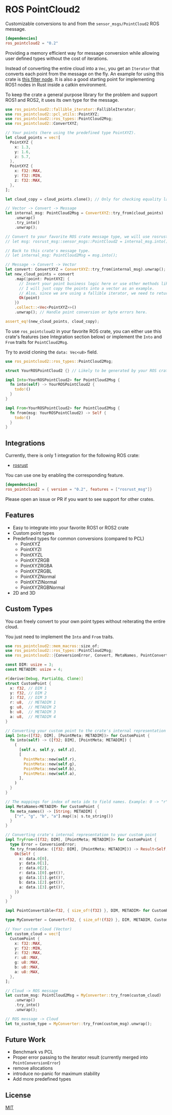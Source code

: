 # ROS PointCloud2

Customizable conversions to and from the `sensor_msgs/PointCloud2` ROS message.

```toml
[dependencies]
ros_pointcloud2 = "0.2"
```

Providing a memory efficient way for message conversion while allowing user defined types without the cost of iterations.

Instead of converting the entire cloud into a `Vec`, you get an `Iterator` that converts each point from the message on the fly.
An example for using this crate is [this filter node](https://github.com/stelzo/cloudfilter). It is also a good starting point for
implementing ROS1 nodes in Rust inside a catkin environment.

To keep the crate a general purpose library for the problem and support ROS1 and ROS2, it uses its own type for the message.
```rust
use ros_pointcloud2::fallible_iterator::FallibleIterator;
use ros_pointcloud2::pcl_utils::PointXYZ;
use ros_pointcloud2::ros_types::PointCloud2Msg;
use ros_pointcloud2::ConvertXYZ;

// Your points (here using the predefined type PointXYZ).
let cloud_points = vec![
  PointXYZ {
    x: 1.3,
    y: 1.6,
    z: 5.7,
  },
  PointXYZ {
    x: f32::MAX,
    y: f32::MIN,
    z: f32::MAX,
  },
];

let cloud_copy = cloud_points.clone(); // Only for checking equality later.

// Vector -> Convert -> Message
let internal_msg: PointCloud2Msg = ConvertXYZ::try_from(cloud_points)
    .unwrap()
    .try_into()
    .unwrap();

// Convert to your favorite ROS crate message type, we will use rosrust here.
// let msg: rosrust_msg::sensor_msgs::PointCloud2 = internal_msg.into();

// Back to this crate's message type.
// let internal_msg: PointCloud2Msg = msg.into();

// Message -> Convert -> Vector
let convert: ConvertXYZ = ConvertXYZ::try_from(internal_msg).unwrap();
let new_cloud_points = convert
    .map(|point: PointXYZ| {
      // Insert your point business logic here or use other methods like .for_each().
      // I will just copy the points into a vector as an example.
      // Also, since we are using a fallible iterator, we need to return a Result.
      Ok(point)
    })
    .collect::<Vec<PointXYZ>>()
    .unwrap(); // Handle point conversion or byte errors here.

assert_eq!(new_cloud_points, cloud_copy);
```

To use `ros_pointcloud2` in your favorite ROS crate, you can either use this crate's features (see Integration section below) or implement the `Into` and `From` traits for `PointCloud2Msg`.

Try to avoid cloning the `data: Vec<u8>` field.
```rust
use ros_pointcloud2::ros_types::PointCloud2Msg;

struct YourROSPointCloud2 {} // Likely to be generated by your ROS crate.

impl Into<YourROSPointCloud2> for PointCloud2Msg {
  fn into(self) -> YourROSPointCloud2 {
    todo!()
  }
}

impl From<YourROSPointCloud2> for PointCloud2Msg {
  fn from(msg: YourROSPointCloud2) -> Self {
    todo!()
  }
}
```

## Integrations

Currently, there is only 1 integration for the following ROS crate:
- [rosrust](https://github.com/adnanademovic/rosrust)

You can use one by enabling the corresponding feature.
```toml
[dependencies]
ros_pointcloud2 = { version = "0.2", features = ["rosrust_msg"]}
```

Please open an issue or PR if you want to see support for other crates.

## Features

- Easy to integrate into your favorite ROS1 or ROS2 crate
- Custom point types
- Predefined types for common conversions (compared to PCL)
  - PointXYZ
  - PointXYZI
  - PointXYZL
  - PointXYZRGB
  - PointXYZRGBA
  - PointXYZRGBL
  - PointXYZNormal
  - PointXYZINormal
  - PointXYZRGBNormal
- 2D and 3D

## Custom Types

You can freely convert to your own point types without reiterating the entire cloud.

You just need to implement the `Into` and `From` traits.
```rust
use ros_pointcloud2::mem_macros::size_of;
use ros_pointcloud2::ros_types::PointCloud2Msg;
use ros_pointcloud2::{ConversionError, Convert, MetaNames, PointConvertible, PointMeta};

const DIM: usize = 3;
const METADIM: usize = 4;

#[derive(Debug, PartialEq, Clone)]
struct CustomPoint {
  x: f32, // DIM 1
  y: f32, // DIM 2
  z: f32, // DIM 3
  r: u8,  // METADIM 1
  g: u8,  // METADIM 2
  b: u8,  // METADIM 3
  a: u8,  // METADIM 4
}

// Converting your custom point to the crate's internal representation
impl Into<([f32; DIM], [PointMeta; METADIM])> for CustomPoint {
  fn into(self) -> ([f32; DIM], [PointMeta; METADIM]) {
    (
      [self.x, self.y, self.z],
      [
        PointMeta::new(self.r),
        PointMeta::new(self.g),
        PointMeta::new(self.b),
        PointMeta::new(self.a),
      ],
    )
  }
}

// The mappings for index of meta idx to field names. Example: 0 -> "r", 1 -> "g", 2 -> "b", 3 -> "a"
impl MetaNames<METADIM> for CustomPoint {
  fn meta_names() -> [String; METADIM] {
    ["r", "g", "b", "a"].map(|s| s.to_string())
  }
}

// Converting crate's internal representation to your custom point
impl TryFrom<([f32; DIM], [PointMeta; METADIM])> for CustomPoint {
  type Error = ConversionError;
  fn try_from(data: ([f32; DIM], [PointMeta; METADIM])) -> Result<Self, Self::Error> {
    Ok(Self {
      x: data.0[0],
      y: data.0[1],
      z: data.0[2],
      r: data.1[0].get()?,
      g: data.1[1].get()?,
      b: data.1[2].get()?,
      a: data.1[3].get()?,
    })
  }
}

impl PointConvertible<f32, { size_of!(f32) }, DIM, METADIM> for CustomPoint {}

type MyConverter = Convert<f32, { size_of!(f32) }, DIM, METADIM, CustomPoint>;

// Your custom cloud (Vector)
let custom_cloud = vec![
  CustomPoint {
    x: f32::MAX,
    y: f32::MIN,
    z: f32::MAX,
    r: u8::MAX,
    g: u8::MAX,
    b: u8::MAX,
    a: u8::MAX,
  },
];

// Cloud -> ROS message
let custom_msg: PointCloud2Msg = MyConverter::try_from(custom_cloud)
    .unwrap()
    .try_into()
    .unwrap();

// ROS message -> Cloud
let to_custom_type = MyConverter::try_from(custom_msg).unwrap();
```

## Future Work
- Benchmark vs PCL
- Proper error passing to the iterator result (currently merged into `PointConversionError`)
- remove allocations
- introduce no-panic for maximum stability
- Add more predefined types

## License
[MIT](https://choosealicense.com/licenses/mit/)
